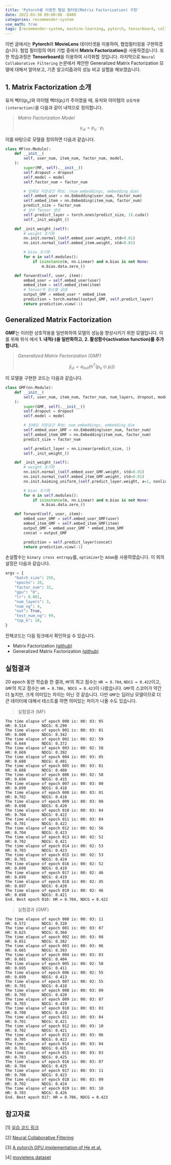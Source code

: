 ```yaml
---
title: 'Pytorch를 이용한 협업 필터링(Matrix Factorization) 구현'
date: 2021-03-30 09:00:00 -0400
categories: recommender-system
use_math: true
tags: [recommender-system, machine-learning, pytorch, tensorboard, collaborative-filtering, mlp, neural-network, matrix-factorization]
---
```


이번 글에서는 **Pytorch**와 **MovieLens** 데이터셋을 이용하여, 협업필터링을 구현하겠습니다. 협업 필터링의 여러 기법 중에서 **Matrix Factorization**을 사용하겠습니다. 또한 학습과정은 **Tensorboard**을 이용하여 시각화할 것입니다. 마지막으로 `Neural Collaborative Filtering` 논문에서 제안한 Generalized Matrix Factorization 모델에 대해서 알아보고, 기존 알고리즘과의 성능 비교 실험을 해보겠습니다.

## 1. Matrix Factorization 소개

유저 벡터($p_u$)와 아이템 벡터($p_i$)가 주어졌을 때, 유저와 아이템의 `상호작용(interaction)`을 다음과 같이 내적으로 정의합니다.

> *Matrix Factorization Model* 
>
> $$ y_{ui} = p_u \cdot p_i $$ 
>

이를 바탕으로 모델을 정의하면 다음과 같습니다.

```python
class MF(nn.Module):
    def __init__(
        self, user_num, item_num, factor_num, model,
    ):
        super(MF, self).__init__()
        self.dropout = dropout
        self.model = model
        self.factor_num = factor_num

        # 임베딩 저장공간 확보; (num_embeddings, embedding_dim)
        self.embed_user = nn.Embedding(user_num, factor_num)
        self.embed_item = nn.Embedding(item_num, factor_num)
        predict_size = factor_num
        # 상수 Tensor 생성
        self.predict_layer = torch.ones(predict_size, 1).cuda()
        self._init_weight_()

    def _init_weight_(self):
        # weight 초기화
        nn.init.normal_(self.embed_user.weight, std=0.01)
        nn.init.normal_(self.embed_item.weight, std=0.01)

        # bias 초기화
        for m in self.modules():
            if isinstance(m, nn.Linear) and m.bias is not None:
                m.bias.data.zero_()

    def forward(self, user, item):
        embed_user = self.embed_user(user)
        embed_item = self.embed_item(item)
        # Tensor의 원소별 곱셈
        output_GMF = embed_user * embed_item
        prediction = torch.matmul(output_GMF, self.predict_layer)
        return prediction.view(-1)
```

## Generalized Matrix Factorization

**GMF**는 이러한 상호작용을 일반화하여 모델의 성능을 향상시키기 위한 모델입니다. 이를 위해 위식 에서 **1. 내적($\cdot$)을 일반화하고**, **2. 활성함수(activation function)를 추가합니다.** 

> *Generalized Matrix Factorization (GMF)*
>
> $$ \hat{y}_{ui} = a_{out}(h^T(p_u \odot p_i)) $$ 
>

이 모델을 구현한 코드는 다음과 같습니다.

```python
class GMF(nn.Module):
    def __init__(
        self, user_num, item_num, factor_num, num_layers, dropout, model,
    ):
        super(GMF, self).__init__()
        self.dropout = dropout
        self.model = model

        # 임베딩 저장공간 확보; num_embeddings, embedding_dim
        self.embed_user_GMF = nn.Embedding(user_num, factor_num)
        self.embed_item_GMF = nn.Embedding(item_num, factor_num)
        predict_size = factor_num

        self.predict_layer = nn.Linear(predict_size, 1)
        self._init_weight_()

    def _init_weight_(self):
        # weight 초기화
        nn.init.normal_(self.embed_user_GMF.weight, std=0.01)
        nn.init.normal_(self.embed_item_GMF.weight, std=0.01)
        nn.init.kaiming_uniform_(self.predict_layer.weight, a=1, nonlinearity="sigmoid")

        # bias 초기화
        for m in self.modules():
            if isinstance(m, nn.Linear) and m.bias is not None:
                m.bias.data.zero_()

    def forward(self, user, item):
        embed_user_GMF = self.embed_user_GMF(user)
        embed_item_GMF = self.embed_item_GMF(item)
        output_GMF = embed_user_GMF * embed_item_GMF
        concat = output_GMF

        prediction = self.predict_layer(concat)
        return prediction.view(-1)
```

손실함수는 `binary cross entropy`를, `optimizer`는 `Adam`을 사용하였습니다. 
이 외의 설정은 다음과 같습니다.

```python
args = {
    "batch_size": 256,
    "epochs": 20,
    "factor_num": 32,
    "gpu": "0",
    "lr": 0.001,
    "num_layers": 3,
    "num_ng": 4,
    "out": True,
    "test_num_ng": 99,
    "top_k": 10,
}
```

전체코드는 다음 링크에서 확인하실 수 있습니다.

- Matrix Factorization [(github)](https://github.com/doheelab/NCF/blob/master/MF.py)
- Generalized Matrix Factorization [(github)](https://github.com/doheelab/NCF/blob/master/GMF.py)

## 실험결과

20 epoch 동안 학습을 한 결과, `MF`의 최고 점수는 `HR = 0.704`, `NDCG = 0.422`이고, `GMF`의 치고 점수는 `HR = 0.706, NDCG = 0.423`이 나왔습니다. `GMF`의 스코어가 약간 더 높지만, 크게 의미있는 차이는 아닌 것 같습니다. 다만 `GMF`는 딥러닝 모델이므로 더 큰 데이터에 대해서 테스트를 하면 의미있는 차이가 나올 수도 있습니다.

> 실험결과 (MF)
```
The time elapse of epoch 000 is: 00: 03: 05
HR: 0.514       NDCG: 0.290
The time elapse of epoch 001 is: 00: 03: 01
HR: 0.600       NDCG: 0.342
The time elapse of epoch 002 is: 00: 02: 59
HR: 0.644       NDCG: 0.372
The time elapse of epoch 003 is: 00: 02: 58
HR: 0.669       NDCG: 0.392
The time elapse of epoch 004 is: 00: 03: 05
HR: 0.680       NDCG: 0.401
The time elapse of epoch 005 is: 00: 03: 01
HR: 0.688       NDCG: 0.408
The time elapse of epoch 006 is: 00: 02: 58
HR: 0.694       NDCG: 0.415
The time elapse of epoch 007 is: 00: 03: 00
HR: 0.699       NDCG: 0.418
The time elapse of epoch 008 is: 00: 03: 01
HR: 0.702       NDCG: 0.418
The time elapse of epoch 009 is: 00: 03: 08
HR: 0.698       NDCG: 0.420
The time elapse of epoch 010 is: 00: 03: 04
HR: 0.704       NDCG: 0.422
The time elapse of epoch 011 is: 00: 03: 04
HR: 0.701       NDCG: 0.422
The time elapse of epoch 012 is: 00: 02: 56
HR: 0.704       NDCG: 0.423
The time elapse of epoch 013 is: 00: 02: 52
HR: 0.702       NDCG: 0.421
The time elapse of epoch 014 is: 00: 02: 53
HR: 0.703       NDCG: 0.423
The time elapse of epoch 015 is: 00: 02: 53
HR: 0.701       NDCG: 0.424
The time elapse of epoch 016 is: 00: 02: 52
HR: 0.699       NDCG: 0.419
The time elapse of epoch 017 is: 00: 02: 46
HR: 0.699       NDCG: 0.419
The time elapse of epoch 018 is: 00: 02: 45
HR: 0.697       NDCG: 0.420
The time elapse of epoch 019 is: 00: 02: 46
HR: 0.698       NDCG: 0.421
End. Best epoch 010: HR = 0.704, NDCG = 0.422
```

> 실험결과 (GMF)

```
The time elapse of epoch 000 is: 00: 03: 11
HR: 0.572       NDCG: 0.320
The time elapse of epoch 001 is: 00: 03: 07
HR: 0.625       NDCG: 0.360
The time elapse of epoch 002 is: 00: 03: 08
HR: 0.651       NDCG: 0.382
The time elapse of epoch 003 is: 00: 03: 06
HR: 0.665       NDCG: 0.393
The time elapse of epoch 004 is: 00: 03: 03
HR: 0.681       NDCG: 0.404
The time elapse of epoch 005 is: 00: 02: 50
HR: 0.695       NDCG: 0.411
The time elapse of epoch 006 is: 00: 02: 55
HR: 0.699       NDCG: 0.413
The time elapse of epoch 007 is: 00: 02: 55
HR: 0.701       NDCG: 0.418
The time elapse of epoch 008 is: 00: 03: 09
HR: 0.705       NDCG: 0.420
The time elapse of epoch 009 is: 00: 03: 07
HR: 0.703       NDCG: 0.419
The time elapse of epoch 010 is: 00: 03: 03
HR: 0.700       NDCG: 0.420
The time elapse of epoch 011 is: 00: 03: 04
HR: 0.701       NDCG: 0.421
The time elapse of epoch 012 is: 00: 03: 10
HR: 0.702       NDCG: 0.421
The time elapse of epoch 013 is: 00: 03: 06
HR: 0.705       NDCG: 0.423
The time elapse of epoch 014 is: 00: 03: 04
HR: 0.701       NDCG: 0.425
The time elapse of epoch 015 is: 00: 03: 03
HR: 0.703       NDCG: 0.425
The time elapse of epoch 016 is: 00: 03: 07
HR: 0.704       NDCG: 0.425
The time elapse of epoch 017 is: 00: 03: 11
HR: 0.706       NDCG: 0.423
The time elapse of epoch 018 is: 00: 03: 09
HR: 0.702       NDCG: 0.424
The time elapse of epoch 019 is: 00: 03: 10
HR: 0.703       NDCG: 0.426
End. Best epoch 017: HR = 0.706, NDCG = 0.423
```

## 참고자료

[1] [실습 코드 링크](https://github.com/doheelab/NCF)

[2] [Neural Collaborative Filtering](https://arxiv.org/abs/1708.05031)

[3] [A pytorch GPU implementation of He et al.](https://github.com/guoyang9/NCF)

[4] [movielens dataset](https://files.grouplens.org/datasets/movielens/ml-1m-README.txt)

